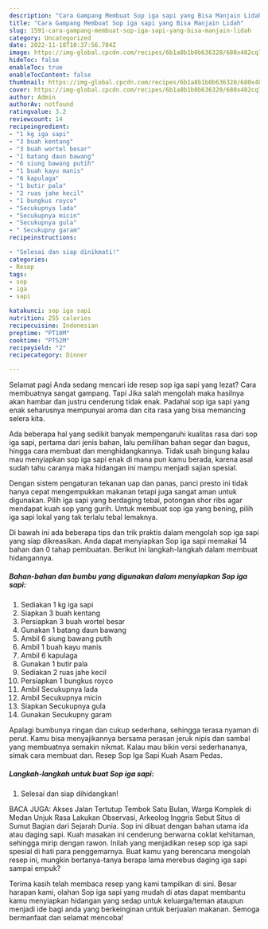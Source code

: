 ```yaml
---
description: "Cara Gampang Membuat Sop iga sapi yang Bisa Manjain Lidah"
title: "Cara Gampang Membuat Sop iga sapi yang Bisa Manjain Lidah"
slug: 1591-cara-gampang-membuat-sop-iga-sapi-yang-bisa-manjain-lidah
category: Uncategorized
date: 2022-11-18T10:37:56.704Z
image: https://img-global.cpcdn.com/recipes/6b1a8b1b0b636320/680x482cq70/sop-iga-sapi-foto-resep-utama.jpg
hideToc: false
enableToc: true
enableTocContent: false
thumbnail: https://img-global.cpcdn.com/recipes/6b1a8b1b0b636320/680x482cq70/sop-iga-sapi-foto-resep-utama.jpg
cover: https://img-global.cpcdn.com/recipes/6b1a8b1b0b636320/680x482cq70/sop-iga-sapi-foto-resep-utama.jpg
author: Admin
authorAv: notfound
ratingvalue: 3.2
reviewcount: 14
recipeingredient:
- "1 kg iga sapi"
- "3 buah kentang"
- "3 buah wortel besar"
- "1 batang daun bawang"
- "6 siung bawang putih"
- "1 buah kayu manis"
- "6 kapulaga"
- "1 butir pala"
- "2 ruas jahe kecil"
- "1 bungkus royco"
- "Secukupnya lada"
- "Secukupnya micin"
- "Secukupnya gula"
- " Secukupny garam"
recipeinstructions:

- "Selesai dan siap dinikmati!"
categories:
- Resep
tags:
- sop
- iga
- sapi

katakunci: sop iga sapi 
nutrition: 255 calories
recipecuisine: Indonesian
preptime: "PT10M"
cooktime: "PT52M"
recipeyield: "2"
recipecategory: Dinner

---
```



Selamat pagi Anda sedang mencari ide resep sop iga sapi yang lezat? Cara membuatnya sangat gampang. Tapi Jika salah mengolah maka hasilnya akan hambar dan justru cenderung tidak enak. Padahal sop iga sapi yang enak seharusnya mempunyai aroma dan cita rasa yang bisa memancing selera kita.


Ada beberapa hal yang sedikit banyak mempengaruhi kualitas rasa dari sop iga sapi, pertama dari jenis bahan, lalu pemilihan bahan segar dan bagus, hingga cara membuat dan menghidangkannya. Tidak usah bingung kalau mau menyiapkan sop iga sapi enak di mana pun kamu berada, karena asal sudah tahu caranya maka hidangan ini mampu menjadi sajian spesial.

Dengan sistem pengaturan tekanan uap dan panas, panci presto ini tidak hanya cepat mengempukkan makanan tetapi juga sangat aman untuk digunakan. Pilih iga sapi yang berdaging tebal, potongan shor ribs agar mendapat kuah sop yang gurih. Untuk membuat sop iga yang bening, pilih iga sapi lokal yang tak terlalu tebal lemaknya.


Di bawah ini ada beberapa tips dan trik praktis dalam mengolah sop iga sapi yang siap dikreasikan. Anda dapat menyiapkan Sop iga sapi memakai 14 bahan dan 0 tahap pembuatan. Berikut ini langkah-langkah dalam membuat hidangannya.

<!--inarticleads1-->

##### Bahan-bahan dan bumbu yang digunakan dalam menyiapkan Sop iga sapi:

1. Sediakan 1 kg iga sapi
1. Siapkan 3 buah kentang
1. Persiapkan 3 buah wortel besar
1. Gunakan 1 batang daun bawang
1. Ambil 6 siung bawang putih
1. Ambil 1 buah kayu manis
1. Ambil 6 kapulaga
1. Gunakan 1 butir pala
1. Sediakan 2 ruas jahe kecil
1. Persiapkan 1 bungkus royco
1. Ambil Secukupnya lada
1. Ambil Secukupnya micin
1. Siapkan Secukupnya gula
1. Gunakan  Secukupny garam


Apalagi bumbunya ringan dan cukup sederhana, sehingga terasa nyaman di perut. Kamu bisa menyajikannya bersama perasan jeruk nipis dan sambal yang membuatnya semakin nikmat. Kalau mau bikin versi sederhananya, simak cara membuat dan. Resep Sop Iga Sapi Kuah Asam Pedas. 

<!--inarticleads2-->

##### Langkah-langkah untuk buat Sop iga sapi:


1. Selesai dan siap dihidangkan!

BACA JUGA: Akses Jalan Tertutup Tembok Satu Bulan, Warga Komplek di Medan Unjuk Rasa Lakukan Observasi, Arkeolog Inggris Sebut Situs di Sumut Bagian dari Sejarah Dunia. Sop ini dibuat dengan bahan utama ida atau daging sapi. Kuah masakan ini cenderung berwarna coklat kehitaman, sehingga mirip dengan rawon. Inilah yang menjadikan resep sop iga sapi spesial di hati para penggemarnya. Buat kamu yang berencana mengolah resep ini, mungkin bertanya-tanya berapa lama merebus daging iga sapi sampai empuk? 

Terima kasih telah membaca resep yang kami tampilkan di sini. Besar harapan kami, olahan Sop iga sapi yang mudah di atas dapat membantu kamu menyiapkan hidangan yang sedap untuk keluarga/teman ataupun menjadi ide bagi anda yang berkeinginan untuk berjualan makanan. Semoga bermanfaat dan selamat mencoba!
